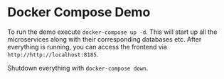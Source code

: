 # Docker Compose Demo

To run the demo execute `docker-compose up -d`. This will start up all the microservices along with their corresponding
databases etc. After everything is running, you can access the frontend via `http://http://localhost:8185`.

Shutdown everything with `docker-compose down`.